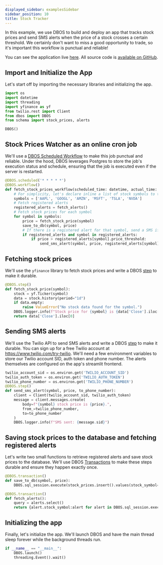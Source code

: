 ```yaml
---
displayed_sidebar: examplesSidebar
sidebar_position: 10
title: Stock Tracker
---
```


In this example, we use DBOS to build and deploy an app that tracks stock prices and send SMS alerts when the price of a stock crosses a certain threshold. We certainly don't want to miss a good opportunity to trade, so it's important this workflow is punctual and reliable!

You can see the application live [here](https://max-stock-prices.cloud.dbos.dev/). All source code is [available on GitHub](https://github.com/dbos-inc/dbos-demo-apps/tree/main/python/stock-prices).

## Import and Initialize the App

Let's start off by importing the necessary libraries and initializing the app.

```python
import os
import datetime
import threading
import yfinance as yf
from twilio.rest import Client
from dbos import DBOS
from schema import stock_prices, alerts

DBOS()
```

## Stock Prices Watcher as an online cron job

We'll use a [DBOS Scheduled Workflow](../tutorials/scheduled-workflows) to make this job punctual and reliable.
Under the hood, DBOS leverages Postgres to store the job's execution status and schedule, ensuring that the job is executed even if the server is restarted.

```python
@DBOS.scheduled('* * * * *')
@DBOS.workflow()
def fetch_stock_prices_workflow(scheduled_time: datetime, actual_time: datetime):
    # For simplicity, let's declare inline a list of stock symbols to track
    symbols = ['AAPL', 'GOOGL', 'AMZN', 'MSFT', 'TSLA', 'NVDA']
    # Fetch registered alerts
    registered_alerts = fetch_alerts()
    # Fetch stock prices for each symbol
    for symbol in symbols:
        price = fetch_stock_price(symbol)
        save_to_db(symbol, price)
        # If there is a registered alert for that symbol, send a SMS if the price is above the alert threshold
        if registered_alerts and symbol in registered_alerts:
            if price > registered_alerts[symbol].price_threshold:
                send_sms_alert(symbol, price, registered_alerts[symbol].phone_number)
```

## Fetching stock prices

We'll use the `yfinance` library to fetch stock prices and write a DBOS [step](../tutorials/step-tutorial) to make it durable.

```python
@DBOS.step()
def fetch_stock_price(symbol):
    stock = yf.Ticker(symbol)
    data = stock.history(period="1d")
    if data.empty:
        raise ValueError("No stock data found for the symbol.")
    DBOS.logger.info(f"Stock price for {symbol} is {data['Close'].iloc[0]}")
    return data['Close'].iloc[0]
```

## Sending SMS alerts

We'll use the Twilio API to send SMS alerts and write a DBOS [step](../tutorials/step-tutorial) to make it durable. You can sign up for a free Twilio account at https://www.twilio.com/try-twilio. We'll need a few environment variables to store our Twilio account SID, auth token and phone number. The alerts themselves are configured on the app's streamlit frontend.

```python
twilio_account_sid = os.environ.get('TWILIO_ACCOUNT_SID')
twilio_auth_token = os.environ.get('TWILIO_AUTH_TOKEN')
twilio_phone_number = os.environ.get('TWILIO_PHONE_NUMBER')
@DBOS.step()
def send_sms_alert(symbol, price, to_phone_number):
    client = Client(twilio_account_sid, twilio_auth_token)
    message = client.messages.create(
        body=f"{symbol} stock price is {price}.",
        from_=twilio_phone_number,
        to=to_phone_number
    )
    DBOS.logger.info(f"SMS sent: {message.sid}")
```

## Saving stock prices to the database and fetching registered alerts

Let's write two small functions to retrieve registered alerts and save stock prices to the database.
We'll use DBOS [Transactions](../tutorials/transaction-tutorial) to make these steps durable and ensure they happen exactly once.

```python
@DBOS.transaction()
def save_to_db(symbol, price):
    DBOS.sql_session.execute(stock_prices.insert().values(stock_symbol=symbol, stock_price=price))

@DBOS.transaction()
def fetch_alerts():
    query = alerts.select()
    return {alert.stock_symbol:alert for alert in DBOS.sql_session.execute(query).fetchall()}
```


## Initializing the app

Finally, let's initialize the app. We'll launch DBOS and have the main thread sleep forever while the background threads run.
```python
if __name__ == "__main__":
    DBOS.launch()
    threading.Event().wait()
```
